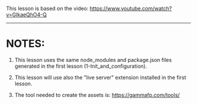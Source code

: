 This lesson is based on the video: 
    https://www.youtube.com/watch?v=GIkaeQhO4-Q

***

# NOTES:
1. This lesson uses the same node_modules and package.json files generated in the first lesson (1-Init_and_configuration).

2. This lesson will use also the "live server" extension installed in the first lesson.

3. The tool needed to create the assets is: https://gammafp.com/tools/